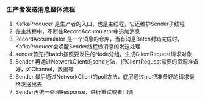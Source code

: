### 生产者发送消息整体流程

1. KafkaProducer 是生产者的入口，也是主线程，它还维护Sender子线程
2. 在主线程中，不断往RecordAccumulator中追加消息
3. RecordAccumulator 是一个消息的仓库，当有消息Batch封箱完成时，KafkaProducer会唤醒Sender线程做消息的发送处理
4. sender首先把batch按照要发往的Node分组，生成ClientRequest请求对象
5. Sender 再通过NetworkClient的send方法，把ClientRequest需要的资源准备好，如Channel，数据等
6. Sender 最后通过NetworkClient的poll方法，底层通过nio把准备好的请求最终发送出去
7. Sender再统一处理Response，进行重试或者回调